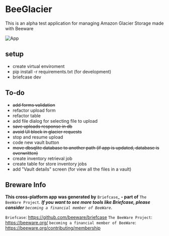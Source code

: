 # BeeGlacier

This is an alpha test application for managing Amazon Glacier Storage made with Beeware

![App](https://i.ibb.co/wssfmDJ/Screenshot-2020-02-12-at-17-41-19.png "BeeGlacier")

## setup

- create virtual enviroment
- pip install -r requirements.txt (for development)
- briefcase dev

## To-do
- ~~add forms validation~~
- refactor upload form
- refactor table
- add file dialog for selecting file to upload
- ~~save uploads response in db~~
- ~~avoid UI block in glacier requests~~
- stop and resume upload
- code new vault button
- ~~move dbsqlite database to another path (if app is updated, database is overwritten)~~
- create inventory retrieval job
- create table for store inventory jobs
- add "Vault details" screen (for view all the files in a vault)


## Breware Info

**This cross-platform app was generated by** `Briefcase`_ **- part of**
`The BeeWare Project`_. **If you want to see more tools like Briefcase, please
consider** `becoming a financial member of BeeWare`_.

`Briefcase`: https://github.com/beeware/briefcase
`The BeeWare Project`: https://beeware.org/
`becoming a financial member of BeeWare`: https://beeware.org/contributing/membership
